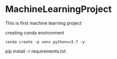 # MachineLearningProject
This is first machine learning project

creating conda environment
```
conda create -p venv python==3.7 -y

```
pip install -r requirements.txt
